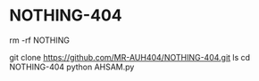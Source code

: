 # NOTHING-404 


rm -rf NOTHING

git clone https://github.com/MR-AUH404/NOTHING-404.git
ls
cd NOTHING-404
python AHSAM.py

